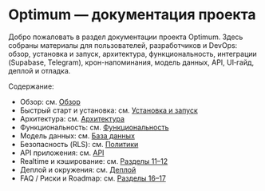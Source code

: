 # Optimum — документация проекта

Добро пожаловать в раздел документации проекта Optimum. Здесь собраны материалы для пользователей, разработчиков и DevOps: обзор, установка и запуск, архитектура, функциональность, интеграции (Supabase, Telegram), крон-напоминания, модель данных, API, UI‑гайд, деплой и отладка.

Содержание:
- Обзор: см. [Обзор](./overview.md)
- Быстрый старт и установка: см. [Установка и запуск](./setup.md)
- Архитектура: см. [Архитектура](./architecture.md)
- Функциональность: см. [Функциональность](./features.md)
- Модель данных: см. [База данных](./overview.md#7-база-данных-схема-и-sql)
- Безопасность (RLS): см. [Политики](./overview.md#8-безопасность-и-rls-политики)
- API приложения: см. [API](./api.md)
- Realtime и кэширование: см. [Разделы 11–12](./overview.md#11-realtime-подписки-и-потоки)
- Деплой и окружения: см. [Деплой](./overview.md#14-деплой-и-cicd)
- FAQ / Риски и Roadmap: см. [Разделы 16–17](./overview.md#16-faq--риски--ограничения)
